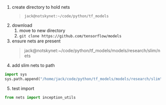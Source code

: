 1. create directory to hold nets
    > `jack@notskynet:~/code/python/tf_models`
2. download
    1. move to new directory
    2. `git clone https://github.com/tensorflow/models`
3. ensure nets are present
    > jack@notskynet:~/code/python/tf_models/models/research/slim/nets
4. add slim nets to path
```python
import sys
sys.path.append("/home/jack/code/python/tf_models/models/research/slim")
```
5. test import
```python
from nets import inception_utils
```